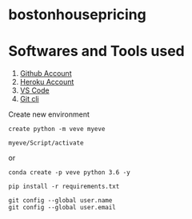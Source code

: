 # bostonhousepricing

# Softwares and Tools used
1. [Github Account](https://github.com)
2. [Heroku Account]()
3. [VS Code]()
4. [Git cli]()


Create new environment 
```
create python -m veve myeve

myeve/Script/activate
```
or

```
conda create -p veve python 3.6 -y
```

```
pip install -r requirements.txt
```

```
git config --global user.name
git config --global user.email
```


